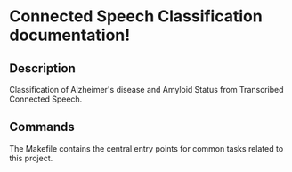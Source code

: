 # Connected Speech Classification documentation!

## Description

Classification of Alzheimer's disease and Amyloid Status from Transcribed Connected Speech.

## Commands

The Makefile contains the central entry points for common tasks related to this project.

